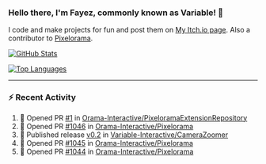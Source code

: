 ### Hello there, I'm Fayez, commonly known as Variable! 👋
I code and make projects for fun and post them on [My Itch.io page](https://variable-industries.itch.io/). Also a contributor to [Pixelorama](https://github.com/Orama-Interactive/Pixelorama).

[![GitHub Stats](https://github-readme-stats.vercel.app/api/?username=Variable-ind&show_icons=true&theme=merko)](https://github.com/anuraghazra/github-readme-stats)

[![Top Languages](https://github-readme-stats.vercel.app/api/top-langs/?username=Variable-ind&layout=compact&theme=merko)](https://github.com/anuraghazra/github-readme-stats)

---

### :zap: Recent Activity

<!--START_SECTION:activity-->
1. 💪 Opened PR [#1](https://github.com/Orama-Interactive/PixeloramaExtensionRepository/pull/1) in [Orama-Interactive/PixeloramaExtensionRepository](https://github.com/Orama-Interactive/PixeloramaExtensionRepository)
2. 💪 Opened PR [#1046](https://github.com/Orama-Interactive/Pixelorama/pull/1046) in [Orama-Interactive/Pixelorama](https://github.com/Orama-Interactive/Pixelorama)
3. 🚀 Published release [v0.2](https://github.com/Variable-Interactive/CameraZoomer/releases/tag/v0.2) in [Variable-Interactive/CameraZoomer](https://github.com/Variable-Interactive/CameraZoomer)
4. 💪 Opened PR [#1045](https://github.com/Orama-Interactive/Pixelorama/pull/1045) in [Orama-Interactive/Pixelorama](https://github.com/Orama-Interactive/Pixelorama)
5. 💪 Opened PR [#1044](https://github.com/Orama-Interactive/Pixelorama/pull/1044) in [Orama-Interactive/Pixelorama](https://github.com/Orama-Interactive/Pixelorama)
<!--END_SECTION:activity-->

<!--
**Variable-ind/Variable-ind** is a ✨ _special_ ✨ repository because its `README.md` (this file) appears on your GitHub profile.

Here are some ideas to get you started:
- 🌱 I’m currently studying at ...
- 🔭 I’m currently working on ...
- 👯 I’m looking to collaborate on ...
- 🤔 I’m looking for help with ...
- 💬 Ask me about ...
- 📫 How to reach me: ...
- ⚡ Fun fact: ...
-->
